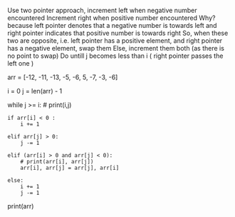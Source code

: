Use two pointer approach, increment left when negative number encountered
Increment right when positive number encountered
Why? because left pointer denotes that a negative number is towards left
and right pointer indicates that positive number is towards right
So, when these two are opposite, i.e. left pointer has a positive element, and right pointer has a negative element, swap them
Else, increment them both (as there is no point to swap)
Do untill j becomes less than i ( right pointer passes the left one )

arr = [-12, -11, -13, -5, -6, 5, -7, -3, -6]

i = 0
j = len(arr) - 1

while j >= i:
	# print(i,j)

	if arr[i] < 0 :
		i += 1

	elif arr[j] > 0:
		j -= 1
	
	elif (arr[i] > 0 and arr[j] < 0):
		# print(arr[i], arr[j])
		arr[i], arr[j] = arr[j], arr[i]

	else:
		i += 1
		j -= 1


print(arr)
